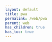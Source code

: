 ```yaml
---
layout: default
title: pwa
permalink: /web/pwa
parent: web
has_children: true
has_toc: true
---
```

